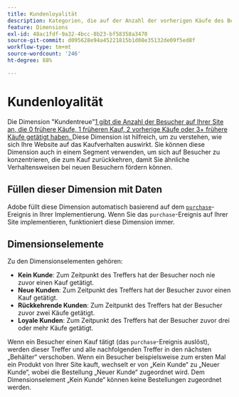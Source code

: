 ```yaml
---
title: Kundenloyalität
description: Kategorien, die auf der Anzahl der vorherigen Käufe des Besuchers basieren.
feature: Dimensions
exl-id: 48ac1fdf-9a32-4bcc-8b23-bf58358a3470
source-git-commit: d095628e94a45221815b1d08e35132de09f5ed8f
workflow-type: tm+mt
source-wordcount: '246'
ht-degree: 88%

---
```


# Kundenloyalität

Die Dimension &quot;Kundentreue&quot;[1 gibt die Anzahl der Besucher auf Ihrer Site an, die 0 frühere Käufe, 1 früheren Kauf, 2 vorherige Käufe oder 3+ frühere Käufe getätigt haben. ](overview.md) Diese Dimension ist hilfreich, um zu verstehen, wie sich Ihre Website auf das Kaufverhalten auswirkt. Sie können diese Dimension auch in einem Segment verwenden, um sich auf Besucher zu konzentrieren, die zum Kauf zurückkehren, damit Sie ähnliche Verhaltensweisen bei neuen Besuchern fördern können.

## Füllen dieser Dimension mit Daten

Adobe füllt diese Dimension automatisch basierend auf dem [`purchase`](/help/implement/vars/page-vars/events/event-purchase.md)-Ereignis in Ihrer Implementierung. Wenn Sie das `purchase`-Ereignis auf Ihrer Site implementieren, funktioniert diese Dimension immer.

## Dimensionselemente

Zu den Dimensionselementen gehören:

* **Kein Kunde**: Zum Zeitpunkt des Treffers hat der Besucher noch nie zuvor einen Kauf getätigt.
* **Neue Kunden**: Zum Zeitpunkt des Treffers hat der Besucher zuvor einen Kauf getätigt.
* **Rückkehrende Kunden**: Zum Zeitpunkt des Treffers hat der Besucher zuvor zwei Käufe getätigt.
* **Loyale Kunden**: Zum Zeitpunkt des Treffers hat der Besucher zuvor drei oder mehr Käufe getätigt.

Wenn ein Besucher einen Kauf tätigt (das `purchase`-Ereignis auslöst), werden dieser Treffer und alle nachfolgenden Treffer in den nächsten „Behälter“ verschoben. Wenn ein Besucher beispielsweise zum ersten Mal ein Produkt von Ihrer Site kauft, wechselt er von „Kein Kunde“ zu „Neuer Kunde“, wobei die Bestellung „Neuer Kunde“ zugeordnet wird. Dem Dimensionselement „Kein Kunde“ können keine Bestellungen zugeordnet werden.
